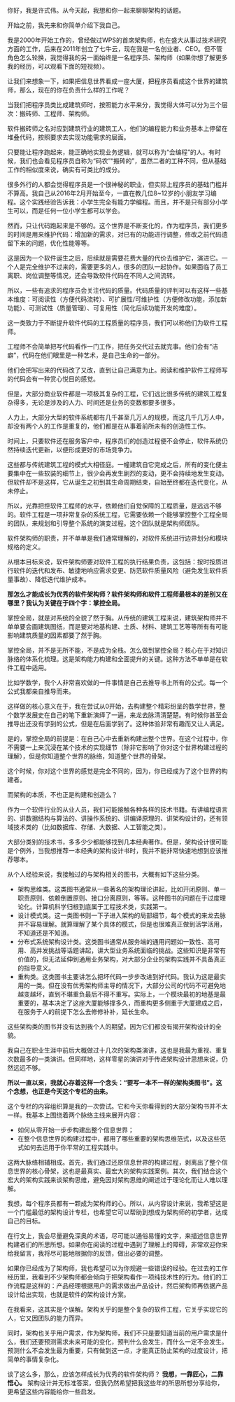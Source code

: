 你好，我是许式伟。从今天起，我想和你一起来聊聊架构的话题。

开始之前，我先来和你简单介绍下我自己。

我是2000年开始工作的，曾经做过WPS的首席架构师，也在盛大从事过技术研究方面的工作，后来在2011年创立了七牛云，现在我是一名创业者、CEO。但不管角色怎么轮换，我觉得我的另一面始终是一名程序员、架构师（如果你想了解更多我的经历，可以观看下面的短视频）。

让我们来想象一下，如果把信息世界看成一座大厦，把程序员看成这个世界的建筑师，那么，现在的你在负责什么样的工作呢？

当我们把程序员类比成建筑师时，按照能力水平来分，我觉得大体可以分为三个层次：搬砖师、工程师、架构师。

软件搬砖师之名对应到建筑行业的建筑工人，他们的编程能力和业务基本上停留在堆叠代码，按照要求去实现功能需求的层面。

只要能让程序跑起来，能正确地实现业务逻辑，就可以称为“会编程”的人。有时候，我们也会看见程序员自称为“码农”“搬砖的”，虽然二者的工种不同，但从基础工作的相似度来说，确实有可类比的成分。

很多外行的人都会觉得程序员是一个很神秘的职业，但实际上程序员的基础门槛并不算高。我自己从2016年2月开始至今，一直在教几位8~12岁的小朋友学习编程。这个实践经验告诉我：小学生完全有能力学编程。而且，并不是只有部分小学生可以，而是任何一位小学生都可以学会。

然而，只让代码跑起来是不够的。这个世界是不断变化的，作为程序员，我们更多的时间是用来维护代码：增加新的需求，对已有的功能进行调整，修改之前代码遗留下来的问题，优化性能等等。

这是因为一个软件诞生之后，后续就是需要花费大量的代价去维护它，演进它。一个人是完全维护不过来的，需要更多的人，很多的团队一起协作。如果面临了员工离职、岗位调整等情况，还会导致软件代码在不同人之间流转。

所以，一些有追求的程序员会关注代码的质量。代码质量的评判可以有这样一些基本维度：可阅读性（方便代码流转）、可扩展性/可维护性（方便修改功能，添加新功能）、可测试性（质量管理）、可复用性（简化后续功能开发的难度）。

这一类致力于不断提升软件代码的工程质量的程序员，我们可以称他们为软件工程师。

工程师不会简单把写代码看作一门工作，把任务交代过去就完事。他们会有“洁癖”，代码在他们眼里是一种艺术，是自己生命的一部分。

他们会把写出来的代码改了又改，直到让自己满意为止。阅读和维护软件工程师写的代码会有一种赏心悦目的感觉。

但是，大部分商业软件都是一项极其复杂的工程，它们远比很多传统的建筑工程复杂得多，无论是涉及的人力、时间还是业务的变数都要多很多。

人力上，大部分大型的软件系统都有几千甚至几万人的规模，而这几千几万人中，却没有两个人的工作是重复的，他们都是在从事着前所未有的创造性工作。

时间上，只要软件还在服务客户中，程序员们的创造过程便不会停止，软件系统仍然持续迭代更新，以便形成更好的市场竞争力。

这些都与传统建筑工程的模式大相径庭。一幢建筑自它完成之后，所有的变化便主要集中在一些软装的细节上，很少会再发生剧烈的变动，更不会持续地发生变动。但软件却不是这样，它从诞生之初到其生命周期结束，自始至终都在迭代变化，从未停止。

所以，光靠把控软件工程师的水平，依赖他们自觉保障的工程质量，是远远不够的。软件工程是一项非常复杂的系统工程，它需要依赖一个能够掌控整个工程全局的团队，来规划和引导整个系统的演变过程。这个团队就是架构师团队。

软件架构师的职责，并不单单是我们通常理解的，对软件系统进行边界划分和模块规格的定义。

从根本目标来说，软件架构师要对软件工程的执行结果负责，这包括：按时按质进行软件的迭代和发布、敏捷地响应需求变更、防范软件质量风险（避免发生软件质量事故）、降低迭代维护成本。

**那怎么才能成长为优秀的软件架构师？软件架构师和软件工程师最根本的差别又在哪里？我认为关键在于四个字：掌控全局。**

掌控全局，就是对系统的全貌了然于胸。从传统的建筑工程来说，建筑架构师并不单单要会画建筑图纸，而是要对地基构建、土质、材料、建筑工艺等等所有有可能影响建筑质量的因素都要了然于胸。

掌控全局，并不是无所不能，不是成为全栈。怎么做到掌控全局？核心在于对知识脉络的体系化梳理。这是架构能力构建和全面提升的关键。这种方法不单单是在软件工程中适用。

比如学数学，我个人非常喜欢做的一件事情是自己去推导书上所有的公式。每一个公式我都亲自推导而来。

这样做的核心意义在于，我在尝试从0开始，去构建整个精彩纷呈的数学世界，整个数学发展史在自己的笔下重新演绎了一遍，来龙去脉清清楚楚。有时候你甚至会推导出还没有学到的公式，但是在后面学到了。这种体验非常有趣而又让人满足。

是的，掌控全局的前提是：在自己心中去重新构建出整个世界。在这个过程中，你不需要一上来沉浸在某个技术的实现细节（除非它影响了你对这个世界构建过程的理解），但是你知道整个世界的脉络，知道整个世界的骨架。

这个时候，你对这个世界的感觉是完全不同的，因为，你已经成为了这个世界的构建者。

而架构的本质，不也正是构建和创造么？

作为一个软件行业的从业人员，我们可能接触各种各样的技术书籍。有讲编程语言的、讲数据结构与算法的、讲操作系统的、讲编译原理的、讲架构设计的，还有领域技术类的（比如数据库、存储、大数据、人工智能之类）。

大部分类别的技术书，多多少少都能够找到几本经典著作。但是，架构设计很可能是个例外，当我想推荐一本经典的架构设计书时，我并不能非常快速地想到应该推荐哪本。

从个人经验来说，我接触过的与架构相关的图书，大概有如下这些分类。

- 架构思维类。这类图书通常从一些著名的架构理论讲起，比如开闭原则、单一职责原则、依赖倒置原则、接口分离原则，等等。这种图书的问题在于过度理论化。计算机科学归根到底属于工程技术类，实践第一。
- 设计模式类。这一类图书则一下子进入架构的局部细节，每个模式的来龙去脉并不容易理解。就算理解了某个具体的模式，但是也很难真正做到活学活用，不知道还是不知道。
- 分布式系统架构设计类。这类图书通常从服务端的通用问题如一致性、高可用、高并发挑战等话题讲起，讲大型业务系统面临的挑战。这些知识是非常有价值的，但无法延伸到通用业务架构，对大部分企业的架构实践并不具备真正的指导意义。
- 重构类。这类图书主要讲怎么把坏代码一步步改进到好代码。我认为这是最实用的一类。但在没有优秀架构师主导的情况下，大部分公司的代码不可避免地越变越坏，直到不堪重负最后不得不重写。实际上，一个模块最初的地基是最重要的，基本决定了这座大厦能够撑多久，而重构更多侧重于大厦建成之后，在服务于人的前提下怎么去修修补补，延长生命。

这些架构类的图书并没有达到我个人的期望。因为它们都没有揭开架构设计的全貌。

我自己在职业生涯中前后大概做过十几次的架构类演讲，这也是我最为重视、重复次数最多的一类演讲。但同样地，这样零星的演讲对于传递架构设计思想来说，仍然远远不够。

**所以一直以来，我就心存着这样一个念头：“要写一本不一样的架构类图书”。这个念想，也正是今天这个专栏的由来。**

这个专栏的内容组织算是我的一次尝试。它和今天你看得到的大部分架构书并不太一样。我基本上围绕着两个脉络主线来展开内容：

- 如何从零开始一步步构建出整个信息世界；
- 在整个信息世界的构建过程中，都用了哪些重要的架构思维范式，以及这些范式如何去运用于你平常的工程实践中。

这两大脉络相辅相成。首先，我们通过还原信息世界的构建过程，剥离出了整个信息世界的核心骨架，这也是最真实、最宏大的架构实践案例。其次，我们结合这个宏大的架构实践来谈架构思维，避免因对架构思维的阐述过于理论化而让人难以理解。

我想，每个程序员都有一颗成为架构师的心。所以，从内容设计来说，我希望这是一个门槛最低的架构设计专栏，也希望它可以帮助到想成为架构师的初学者，达成自己的目标。

在行文上，我会尽量避免深奥的术语，尽可能以通俗易懂的文字，来描述信息世界构建者们的所思所想。如果你在阅读的过程中遇到了理解上的障碍，非常欢迎你来给我留言，我将尽可能地根据你的反馈，做出必要的调整。

如果你已经成为了架构师，我也希望可以为你规避一些错误的经验。在过去的工作经历里，我看到不少架构师都会倾向于把架构看作一项纯技术性的行为。他们的工作流程是这样的：产品经理根据用户的需求做出产品设计，然后架构师再依据产品设计给出实现，也就是软件的架构设计方案。

在我看来，这其实是个误解。架构关乎的是整个复杂的软件工程，它关乎实现它的人，它又因团队的能力而异。

同时，架构也关乎用户需求，作为架构师，我们不只是要知道当前的用户需求是什么，我们还要预测需求未来可能的变化，预判什么会发生，而什么一定不会发生。预测什么不会发生最为重要，只有做到这一点，才能真正防止架构的过度设计，把简单的事情复杂化。

谈了这么多，那么，应该怎样成长为优秀的软件架构师？ **我想，一靠匠心，二靠悟心。** 架构设计并无标准答案，但我仍然希望把我这些年的所思所想分享给你，更希望这些内容能给你一些启发。